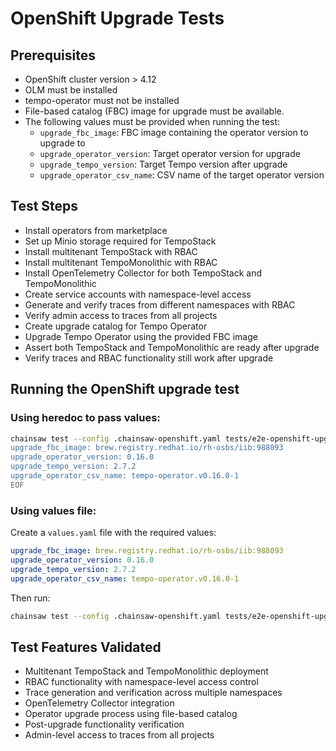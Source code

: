 # OpenShift Upgrade Tests

## Prerequisites
* OpenShift cluster version > 4.12
* OLM must be installed
* tempo-operator must not be installed
* File-based catalog (FBC) image for upgrade must be available.
* The following values must be provided when running the test:
  - `upgrade_fbc_image`: FBC image containing the operator version to upgrade to
  - `upgrade_operator_version`: Target operator version for upgrade
  - `upgrade_tempo_version`: Target Tempo version after upgrade
  - `upgrade_operator_csv_name`: CSV name of the target operator version

## Test Steps
* Install operators from marketplace
* Set up Minio storage required for TempoStack
* Install multitenant TempoStack with RBAC
* Install multitenant TempoMonolithic with RBAC
* Install OpenTelemetry Collector for both TempoStack and TempoMonolithic
* Create service accounts with namespace-level access
* Generate and verify traces from different namespaces with RBAC
* Verify admin access to traces from all projects
* Create upgrade catalog for Tempo Operator
* Upgrade Tempo Operator using the provided FBC image
* Assert both TempoStack and TempoMonolithic are ready after upgrade
* Verify traces and RBAC functionality still work after upgrade

## Running the OpenShift upgrade test

### Using heredoc to pass values:
```bash
chainsaw test --config .chainsaw-openshift.yaml tests/e2e-openshift-upgrade --values - <<EOF
upgrade_fbc_image: brew.registry.redhat.io/rh-osbs/iib:988093
upgrade_operator_version: 0.16.0
upgrade_tempo_version: 2.7.2
upgrade_operator_csv_name: tempo-operator.v0.16.0-1
EOF
```

### Using values file:
Create a `values.yaml` file with the required values:
```yaml
upgrade_fbc_image: brew.registry.redhat.io/rh-osbs/iib:988093
upgrade_operator_version: 0.16.0
upgrade_tempo_version: 2.7.2
upgrade_operator_csv_name: tempo-operator.v0.16.0-1
```

Then run:
```bash
chainsaw test --config .chainsaw-openshift.yaml tests/e2e-openshift-upgrade --values values.yaml
```

## Test Features Validated
* Multitenant TempoStack and TempoMonolithic deployment
* RBAC functionality with namespace-level access control
* Trace generation and verification across multiple namespaces
* OpenTelemetry Collector integration
* Operator upgrade process using file-based catalog
* Post-upgrade functionality verification
* Admin-level access to traces from all projects 